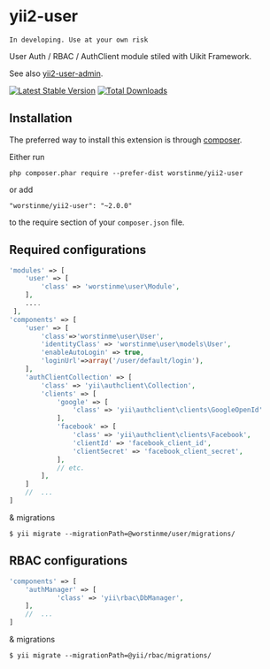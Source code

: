 # yii2-user

`In developing. Use at your own risk`

User Auth / RBAC / AuthClient module stiled with Uikit Framework.

See also [yii2-user-admin](https://github.com/worstinme/yii2-user-admin).

[![Latest Stable Version](https://poser.pugx.org/worstinme/yii2-user/v/stable.png)](https://packagist.org/packages/worstinme/yii2-user)
[![Total Downloads](https://poser.pugx.org/worstinme/yii2-user/downloads.png)](https://packagist.org/packages/worstinme/yii2-user)

Installation
------------

The preferred way to install this extension is through [composer](http://getcomposer.org/download/).

Either run

```
php composer.phar require --prefer-dist worstinme/yii2-user
```

or add

```
"worstinme/yii2-user": "~2.0.0"
```

to the require section of your `composer.json` file.


Required configurations
-----------------------

```php
'modules' => [
    'user' => [
        'class' => 'worstinme\user\Module',
    ],
    ....
 ],
'components' => [
	'user' => [
        'class'=>'worstinme\user\User',
        'identityClass' => 'worstinme\user\models\User',
        'enableAutoLogin' => true,
        'loginUrl'=>array('/user/default/login'),
    ],
    'authClientCollection' => [
        'class' => 'yii\authclient\Collection',
        'clients' => [
            'google' => [
                'class' => 'yii\authclient\clients\GoogleOpenId'
            ],
            'facebook' => [
                'class' => 'yii\authclient\clients\Facebook',
                'clientId' => 'facebook_client_id',
                'clientSecret' => 'facebook_client_secret',
            ],
            // etc.
        ],
    ]
    //	...
]
```

& migrations

```
$ yii migrate --migrationPath=@worstinme/user/migrations/
```

RBAC configurations
-------------------

```php
'components' => [
    'authManager' => [
            'class' => 'yii\rbac\DbManager',
    ],
    //	...
]
```
& migrations

```
$ yii migrate --migrationPath=@yii/rbac/migrations/
```